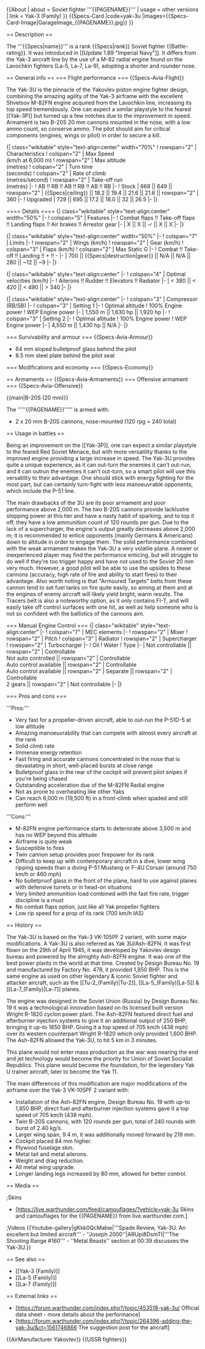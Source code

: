 {{About
| about = Soviet fighter '''{{PAGENAME}}'''
| usage = other versions
| link = Yak-3 (Family)
}}
{{Specs-Card
|code=yak-3u
|images={{Specs-Card-Image|GarageImage_{{PAGENAME}}.jpg}}
}}

== Description ==
<!-- ''In the description, the first part should be about the history of and the creation and combat usage of the aircraft, as well as its key features. In the second part, tell the reader about the aircraft in the game. Insert a screenshot of the vehicle, so that if the novice player does not remember the vehicle by name, he will immediately understand what kind of vehicle the article is talking about.'' -->
The '''{{Specs|name}}''' is a rank {{Specs|rank}} Soviet fighter {{Battle-rating}}. It was introduced in [[Update 1.89 "Imperial Navy"]]. It differs from the Yak-3 aircraft line by the use of a M-82 radial engine found on the Lavochkin fighters (La-5, La-7, La-9), adopting a shorter and rounder nose.

== General info ==
=== Flight performance ===
{{Specs-Avia-Flight}}
<!-- ''Describe how the aircraft behaves in the air. Speed, manoeuvrability, acceleration and allowable loads - these are the most important characteristics of the vehicle.'' -->
The Yak-3U is the pinnacle of the Yakovlev piston engine fighter design, combining the amazing agility of the Yak-3 airframe with the excellent Shvetsov M-82FN engine acquired from the Lavochkin line, increasing its top speed tremendously. One can expect a similar playstyle to the feared [[Yak-3P]] but turned up a few notches due to the improvement in speed. Armament is two B-20S 20 mm cannons mounted in the nose, with a low ammo count, so conserve ammo. The pilot should aim for critical components (engines, wings or pilot) in order to secure a kill.

{| class="wikitable" style="text-align:center" width="70%"
! rowspan="2" | Characteristics
! colspan="2" | Max Speed<br>(km/h at 6,000 m)
! rowspan="2" | Max altitude<br>(metres)
! colspan="2" | Turn time<br>(seconds)
! colspan="2" | Rate of climb<br>(metres/second)
! rowspan="2" | Take-off run<br>(metres)
|-
! AB !! RB !! AB !! RB !! AB !! RB
|-
! Stock
| 668 || 649 || rowspan="2" | {{Specs|ceiling}} || 18.2 || 19.4 || 21.6 || 21.6 || rowspan="2" | 360
|-
! Upgraded
| 729 || 695 || 17.2 || 18.0 || 32 || 26.5
|-
|}

==== Details ====
{| class="wikitable" style="text-align:center" width="50%"
|-
! colspan="5" | Features
|-
! Combat flaps !! Take-off flaps !! Landing flaps !! Air brakes !! Arrestor gear
|-
| X || X || ✓ || X || X     <!-- ✓ -->
|-
|}

{| class="wikitable" style="text-align:center" width="50%"
|-
! colspan="7" | Limits
|-
! rowspan="2" | Wings (km/h)
! rowspan="2" | Gear (km/h)
! colspan="3" | Flaps (km/h)
! colspan="2" | Max Static G
|-
! Combat !! Take-off !! Landing !! + !! -
|-
| 700<!--{{Specs|destruction|body}}--> || {{Specs|destruction|gear}} || N/A || N/A || 280 || ~12 || ~9
|-
|}

{| class="wikitable" style="text-align:center"
|-
! colspan="4" | Optimal velocities (km/h)
|-
! Ailerons !! Rudder !! Elevators !! Radiator
|-
| < 380 || < 420 || < 490 || > 340
|-
|}

{| class="wikitable" style="text-align:center"
|-
! colspan="3" | Compressor (RB/SB)
|-
! colspan="3" | Setting 1
|-
! Optimal altitude
! 100% Engine power
! WEP Engine power
|-
| 1,550 m || 1,630 hp || 1,920 hp
|-
! colspan="3" | Setting 2
|-
! Optimal altitude
! 100% Engine power
! WEP Engine power
|-
| 4,550 m || 1,430 hp || N/A
|-
|}

=== Survivability and armour ===
{{Specs-Avia-Armour}}
<!-- ''Examine the survivability of the aircraft. Note how vulnerable the structure is and how secure the pilot is, whether the fuel tanks are armoured, etc. Describe the armour, if there is any, and also mention the vulnerability of other critical aircraft systems.'' -->

* 64 mm sloped bulletproof glass behind the pilot
* 8.5 mm steel plate behind the pilot seat

=== Modifications and economy ===
{{Specs-Economy}}

== Armaments ==
{{Specs-Avia-Armaments}}
=== Offensive armament ===
{{Specs-Avia-Offensive}}
<!-- ''Describe the offensive armament of the aircraft, if any. Describe how effective the cannons and machine guns are in a battle, and also what belts or drums are better to use. If there is no offensive weaponry, delete this subsection.'' -->
{{main|B-20S (20 mm)}}

The '''''{{PAGENAME}}''''' is armed with:

* 2 x 20 mm B-20S cannons, nose-mounted (120 rpg = 240 total)

== Usage in battles ==
<!-- ''Describe the tactics of playing in the aircraft, the features of using aircraft in a team and advice on tactics. Refrain from creating a "guide" - do not impose a single point of view, but instead, give the reader food for thought. Examine the most dangerous enemies and give recommendations on fighting them. If necessary, note the specifics of the game in different modes (AB, RB, SB).'' -->
Being an improvement on the [[Yak-3P]], one can expect a similar playstyle to the feared Red Soviet Menace, but with more versatility thanks to the improved engine providing a large increase in speed. The Yak-3U provides quite a unique experience, as it can out-turn the enemies it can't out-run, and it can outrun the enemies it can't out-turn, so a smart pilot will use this versatility to their advantage. One should stick with energy fighting for the most part, but can certainly turn-fight with less manoeuvrable opponents, which include the P-51 line.

The main drawbacks of the 3U are its poor armament and poor performance above 2,000 m. The two B-20S cannons provide lacklustre stopping power at this tier and have a nasty habit of sparking, and to top it off, they have a low ammunition count of 120 rounds per gun. Due to the lack of a supercharger, the engine's output greatly decreases above 2,000 m; it is recommended to entice opponents (mainly Germans & Americans) down to altitude in order to engage them. The solid performance combined with the weak armament makes the Yak-3U a very volatile plane. A newer or inexperienced player may find the performance enticing, but will struggle to do well if they're too trigger happy and have not used to the Soviet 20 mm very much. However, a good pilot will be able to use the upsides to these cannons (accuracy, high rate of fire and ability to start fires) to their advantage. Also worth noting is that "Armoured Targets" belts from these cannon tend to set fuel tanks on fire quite easily, so aiming at them and at the engines of enemy aircraft will likely yield bright, warm results. The Tracers belt is also a noteworthy option, as it only contains FI-T, and will easily take off control surfaces with one hit, as well as help someone who is not so confident with the ballistics of the cannons aim.

=== Manual Engine Control ===
{| class="wikitable" style="text-align:center"
|-
! colspan="7" | MEC elements
|-
! rowspan="2" | Mixer
! rowspan="2" | Pitch
! colspan="3" | Radiator
! rowspan="2" | Supercharger
! rowspan="2" | Turbocharger
|-
! Oil
! Water
! Type
|-
| Not controllable || rowspan="2" | Controllable<br>Not auto controlled || rowspan="2" | Controllable<br>Auto control available || rowspan="2" | Controllable<br>Auto control available || rowspan="2" | Separate || rowspan="2" | Controllable<br>2 gears || rowspan="2" | Not controllable
|-
|}

=== Pros and cons ===
<!-- ''Summarise and briefly evaluate the vehicle in terms of its characteristics and combat effectiveness. Mark its pros and cons in the bulleted list. Try not to use more than 6 points for each of the characteristics. Avoid using categorical definitions such as "bad", "good" and the like - use substitutions with softer forms such as "inadequate" and "effective".'' -->

'''Pros:'''

* Very fast for a propeller-driven aircraft, able to out-run the P-51D-5 at low altitude
* Amazing manoeuvrability that can compete with almost every aircraft at the rank
* Solid climb rate
* Immense energy retention
* Fast firing and accurate cannons concentrated in the nose that is devastating in short, well-placed bursts at close range
* Bulletproof glass in the rear of the cockpit will prevent pilot snipes if you're being chased
* Outstanding acceleration due of the M-82FN Radial engine
* Not as prone to overheating like other Yaks
* Can reach 6,000 m (19,500 ft) in a front-climb when spaded and still perform well

'''Cons:'''

* M-82FN engine performance starts to deteriorate above 3,500 m and has no WEP beyond this altitude
* Airframe is quite weak
* Susceptible to fires
* Twin cannon setup provides poor firepower for its rank
* Difficult to keep up with contemporary aircraft in a dive, lower wing ripping speeds than a diving P-51 Mustang or F-4U Corsair (around 750 km/h or 460 mph)
* No bulletproof glass in the front of the plane, hard to use against planes with defensive turrets or in head-on situations
* Very limited ammunition load combined with the fast fire rate, trigger discipline is a must
* No combat flaps option, just like all Yak propeller fighters
* Low rip speed for a prop of its rank (700 km/h IAS)

== History ==
<!-- ''Describe the history of the creation and combat usage of the aircraft in more detail than in the introduction. If the historical reference turns out to be too long, take it to a separate article, taking a link to the article about the vehicle and adding a block "/ History" (example: <nowiki>https://wiki.warthunder.com/(Vehicle-name)/History</nowiki>) and add a link to it here using the <code>main</code> template. Be sure to reference text and sources by using <code><nowiki><ref></ref></nowiki></code>, as well as adding them at the end of the article with <code><nowiki><references /></nowiki></code>. This section may also include the vehicle's dev blog entry (if applicable) and the in-game encyclopedia description (under <code><nowiki>=== In-game description ===</nowiki></code>, also if applicable).'' -->

The Yak-3U is based on the Yak-3 VK-105PF 2 variant, with some major modifications. A Yak-3U is also referred as Yak 3U/Ash-82FN.
It was first flown on the 29th of April 1945, it was developed by Yakovlev design bureau and powered by the almighty Ash-82FN engine. It was one of the best power plants in the world at that time. Created by Design Bureau No. 19 and manufactured by Factory No. 478, it provided 1,850 BHP. This is the same engine as used on other legendary & iconic Soviet fighter and attacker aircraft, such as the [[Tu-2_(Family)|Tu-2]], [[La-5_(Family)|La-5]] & [[La-7_(Family)|La-7]] planes.

The engine was designed in the Soviet Union (Russia) by Design Bureau No. 19 it was a technological innovation based on its licensed built version Wright R-1820 cyclon power plant. The Ash-82FN featured direct fuel and afterburner injection systems to give it an additional output of 250 BHP, bringing it up-to 1850 BHP. Giving it a top speed of 705 km/h (438 mph) over its western counterpart Wright R-1820 which only provided 1,600 BHP.
The Ash-82FN allowed the Yak-3U, to hit 5 km in 3 minutes.

This plane would not enter mass production as the war was nearing the end and jet technology would become the priority for Union of Soviet Socialist Republics. This plane would become the foundation, for the legendary Yak U trainer aircraft, later to become the Yak 11.

The main differences of this modification are major modifications of the airframe over the Yak-3 VK-105PF 2 variant with:

* Installation of the Ash-82FN engine, Design Bureau No. 19 with up-to 1,850 BHP, direct fuel and afterburner injection systems gave it a top speed of 705 km/h (438 mph).
* Twin B-20S cannons, with 120 rounds per gun, total of 240 rounds with burst of 2.40 kg/s.
* Larger wing span, 9.4 m, it was additionally moved forward by 219 mm.
* Cockpit placed 84 mm higher.
* Plywood fuselage skin.
* Metal tail and metal ailerons.
* Weight and drag reduction.
* All metal wing upgrade.
* Longer landing legs increased by 80 mm, allowed for better control.

== Media ==
<!-- ''Excellent additions to the article would be video guides, screenshots from the game, and photos.'' -->

;Skins

* [https://live.warthunder.com/feed/camouflages/?vehicle=yak-3u Skins and camouflages for the {{PAGENAME}} from live.warthunder.com.]

;Videos
{{Youtube-gallery|gKkk0QcMabw|'''Spade Review, Yak-3U. An excellent but limited aircraft''' - ''Joseph 2000''|ARUpi8DsmTI|'''The Shooting Range #160''' - ''Metal Beasts'' section at 00:39 discusses the Yak-3U.}}

== See also ==
<!-- ''Links to the articles on the War Thunder Wiki that you think will be useful for the reader, for example:''
* ''reference to the series of the aircraft;''
* ''links to approximate analogues of other nations and research trees.'' -->

* [[Yak-3 (Family)]]
* [[La-5 (Family)]]
* [[La-7 (Family)]]

== External links ==
<!-- ''Paste links to sources and external resources, such as:''
* ''topic on the official game forum;''
* ''other literature.'' -->

* [https://forum.warthunder.com/index.php?/topic/453518-yak-3u/ Official data sheet - more details about the performance]
* [https://forum.warthunder.com/index.php?/topic/264396-adding-the-yak-3u/&ct=1561746866 The suggestion post for the aircraft]

{{AirManufacturer Yakovlev}}
{{USSR fighters}}